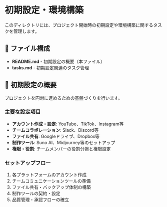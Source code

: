# 初期設定・環境構築

このディレクトリには、プロジェクト開始時の初期設定や環境構築に関するタスクを管理します。

## 📁 ファイル構成

- **README.md** - 初期設定の概要（本ファイル）
- **tasks.md** - 初期設定関連のタスク管理

## 🚀 初期設定の概要

プロジェクトを円滑に進めるための基盤づくりを行います。

### 主要な設定項目
- **アカウント作成・設定**: YouTube、TikTok、Instagram等
- **チームコラボレーション**: Slack、Discord等
- **ファイル共有**: Googleドライブ、Dropbox等
- **制作ツール**: Suno AI、Midjourney等のセットアップ
- **権限・役割**: チームメンバーの役割分担と権限設定

### セットアップフロー
1. 各プラットフォームのアカウント作成
2. チームコミュニケーションツールの準備
3. ファイル共有・バックアップ体制の構築
4. 制作ツールの契約・設定
5. 品質管理・承認フローの確立
